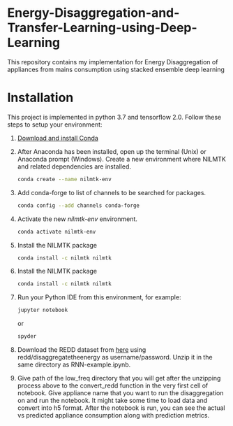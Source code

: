 # Energy-Disaggregation-and-Transfer-Learning-using-Deep-Learning
This repository contains my implementation for Energy Disaggregation of appliances from mains consumption using stacked ensemble deep learning

# Installation
This project is implemented in python 3.7 and tensorflow 2.0. Follow these steps to setup your environment:
1. [Download and install Conda](http://https://conda.io/projects/conda/en/latest/user-guide/install/index.html "Download and install Conda")

2. After Anaconda has been installed, open up the terminal (Unix) or Anaconda prompt (Windows).
Create a new environment where NILMTK and related dependencies are installed.
	```bash
	conda create --name nilmtk-env 
	```
  
3. Add conda-forge to list of channels to be searched for packages.
	```bash
	conda config --add channels conda-forge
	```

4. Activate the new *nilmtk-env* environment.

	```bash
	conda activate nilmtk-env
	```

5. Install the NILMTK package

	```bash
	conda install -c nilmtk nilmtk
	```
  
6. Install the NILMTK package

	```bash
	conda install -c nilmtk nilmtk
	```
  
7. Run your Python IDE from this environment, for example:

	```bash
	jupyter notebook
	```
	or

	```bash
	spyder
	```
  
8. Download the REDD dataset from [here](http://redd.csail.mit.edu/data/low_freq.tar.bz2) using redd/disaggregatetheenergy as username/password. Unzip it in the same directory as RNN-example.ipynb.
9. Give path of the low_freq directory that you will get after the unzipping process above to the convert_redd function in the very first cell of notebook. Give appliance name that you want to run the disaggregation on and run the notebook. It might take some time to load data and convert into h5 format. After the notebook is run, you can see the actual vs predicted appliance consumption along with prediction metrics.

